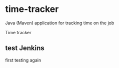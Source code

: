 # time-tracker
Java (Maven) application for tracking time on the job

Time tracker
## test Jenkins
first testing again
